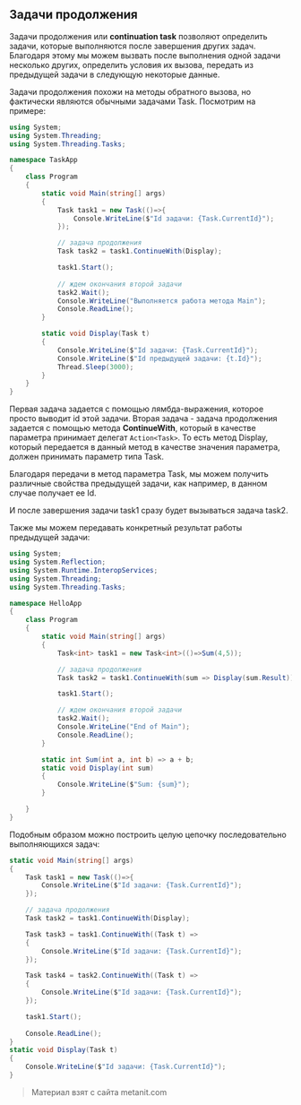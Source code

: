 ## Задачи продолжения

Задачи продолжения или **continuation task** позволяют определить задачи, которые выполняются после завершения других задач. Благодаря этому мы можем вызвать после выполнения одной задачи несколько других, определить условия их вызова, передать из предыдущей задачи в следующую некоторые данные.

Задачи продолжения похожи на методы обратного вызова, но фактически являются обычными задачами Task. Посмотрим на примере:

```cs
using System;
using System.Threading;
using System.Threading.Tasks;

namespace TaskApp
{
    class Program
    {
        static void Main(string[] args)
        {
            Task task1 = new Task(()=>{
                Console.WriteLine($"Id задачи: {Task.CurrentId}");
            });

            // задача продолжения
            Task task2 = task1.ContinueWith(Display);

            task1.Start();
            
            // ждем окончания второй задачи
            task2.Wait();
            Console.WriteLine("Выполняется работа метода Main");
            Console.ReadLine();
        }

        static void Display(Task t)
        {
            Console.WriteLine($"Id задачи: {Task.CurrentId}");
            Console.WriteLine($"Id предыдущей задачи: {t.Id}");
            Thread.Sleep(3000);
        }
    }
}
```

Первая задача задается с помощью лямбда-выражения, которое просто выводит id этой задачи. Вторая задача - задача продолжения задается с помощью метода **ContinueWith**, который в качестве параметра принимает делегат `Action<Task>`. То есть метод Display, который передается в данный метод в качестве значения параметра, должен принимать параметр типа Task.

Благодаря передачи в метод параметра Task, мы можем получить различные свойства предыдущей задачи, как например, в данном случае получает ее Id.

И после завершения задачи task1 сразу будет вызываться задача task2.

Также мы можем передавать конкретный результат работы предыдущей задачи:

```cs
using System;
using System.Reflection;
using System.Runtime.InteropServices;
using System.Threading;
using System.Threading.Tasks;

namespace HelloApp
{
    class Program
    {
        static void Main(string[] args)
        {
            Task<int> task1 = new Task<int>(()=>Sum(4,5));

            // задача продолжения
            Task task2 = task1.ContinueWith(sum => Display(sum.Result));

            task1.Start();

            // ждем окончания второй задачи
            task2.Wait();
            Console.WriteLine("End of Main");
            Console.ReadLine();
        }

        static int Sum(int a, int b) => a + b;
        static void Display(int sum)
        {
            Console.WriteLine($"Sum: {sum}");
        }

    }
}
```

Подобным образом можно построить целую цепочку последовательно выполняющихся задач:

```cs
static void Main(string[] args)
{
    Task task1 = new Task(()=>{
        Console.WriteLine($"Id задачи: {Task.CurrentId}");
    });

    // задача продолжения
    Task task2 = task1.ContinueWith(Display);

    Task task3 = task1.ContinueWith((Task t) =>
    {
        Console.WriteLine($"Id задачи: {Task.CurrentId}");
    });

    Task task4 = task2.ContinueWith((Task t) =>
    {
        Console.WriteLine($"Id задачи: {Task.CurrentId}");
    });

    task1.Start();
            
    Console.ReadLine();
}
static void Display(Task t)
{
    Console.WriteLine($"Id задачи: {Task.CurrentId}");
}
```


> Материал взят с сайта metanit.com
